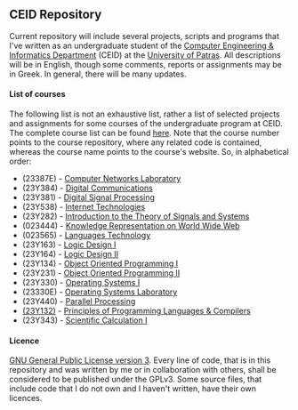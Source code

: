 ## CEID Repository
Current repository will include several projects, scripts and programs that I've written as an undergraduate student
of the [Computer Engineering & Informatics Department](https://www.ceid.upatras.gr/) (CEID) at the
[University of Patras](http://www.upatras.gr/). All descriptions will be in English, though some comments, reports or 
assignments may be in Greek. In general, there will be many updates.

#### List of courses
The following list is not an exhaustive list, rather a list of selected projects and assignments for some courses of 
the undergraduate program at CEID. The complete course list can be found 
[here](https://www.ceid.upatras.gr/en/undergraduate/courses). Note that the course number points to the course 
repository, where any related code is contained, whereas the course name points to the course's website. So, in
alphabetical order:
- (23387E) - [Computer Networks Laboratory](https://www.ceid.upatras.gr/en/undergraduate/courses/23387%CE%95)
- (23Y384) - [Digital Communications](https://www.ceid.upatras.gr/en/undergraduate/courses/23%CE%A5384)
- (23Y381) - [Digital Signal Processing](https://www.ceid.upatras.gr/en/undergraduate/courses/23%CE%A5381)
- (23Y538) - [Internet Technologies](https://www.ceid.upatras.gr/en/undergraduate/courses/23%CE%A5538)
- (23Y282) - [Introduction to the Theory of Signals and Systems](https://www.ceid.upatras.gr/en/undergraduate/courses/23%CE%A5282)
- (023444) - [Knowledge Representation on World Wide Web](https://www.ceid.upatras.gr/en/undergraduate/courses/23444)
- (023565) - [Languages Technology](https://www.ceid.upatras.gr/en/undergraduate/courses/23565)
- (23Y163) - [Logic Design I](https://www.ceid.upatras.gr/en/undergraduate/courses/23%CE%A5163)
- (23Y164) - [Logic Design II](https://www.ceid.upatras.gr/en/undergraduate/courses/23%CE%A5164)
- (23Y134) - [Object Oriented Programming I](https://www.ceid.upatras.gr/en/undergraduate/courses/23%CE%A5134)
- (23Y231) - [Object Oriented Programming II](https://www.ceid.upatras.gr/en/undergraduate/courses/23%CE%A5231)
- (23Y330) - [Operating Systems I](https://www.ceid.upatras.gr/en/undergraduate/courses/23%CE%A5330)
- (23330E) - [Operating Systems Laboratory](https://www.ceid.upatras.gr/en/undergraduate/courses/23330%CE%95)
- (23Y440) - [Parallel Processing](https://www.ceid.upatras.gr/en/undergraduate/courses/23%CE%A5440)
- [(23Y132)](https://github.com/gkffzs/CEID/tree/master/23Y132) - [Principles of Programming Languages & Compilers](https://www.ceid.upatras.gr/en/undergraduate/courses/23%CE%A5132)
- (23Y343) - [Scientific Calculation I](https://www.ceid.upatras.gr/en/undergraduate/courses/23%CE%A5343)

#### Licence
[GNU General Public License version 3](https://www.gnu.org/licenses/gpl-3.0.en.html). Every line of code, that is in
this repository and was written by me or in collaboration with others, shall be considered to be published under the GPLv3.
Some source files, that include code that I do not own and I haven't written, have their own licences.
